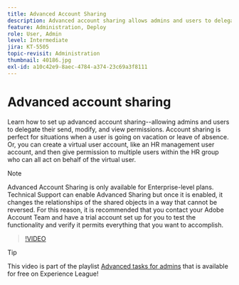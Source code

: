 ```yaml
---
title: Advanced Account Sharing
description: Advanced account sharing allows admins and users to delegate their send, modify, and view permissions
feature: Administration, Deploy
role: User, Admin
level: Intermediate
jira: KT-5505
topic-revisit: Administration
thumbnail: 40186.jpg
exl-id: a10c42e9-8aec-4784-a374-23c69a3f8111
---
```

# Advanced account sharing

Learn how to set up advanced account sharing--allowing admins and users to delegate their send, modify, and view permissions. Account sharing is perfect for situations when a user is going on vacation or leave of absence. Or, you can create a virtual user account, like an HR management user account, and then give permission to multiple users within the HR group who can all act on behalf of the virtual user.

>[!NOTE]
>
>Advanced Account Sharing is only available for Enterprise-level plans. Technical Support can enable Advanced Sharing but once it is enabled, it changes the relationships of the shared objects in a way that cannot be reversed. For this reason, it is recommended that you contact your Adobe Account Team and have a trial account set up for you to test the functionality and verify it permits everything that you want to accomplish.

>[!VIDEO](https://video.tv.adobe.com/v/40186?quality=12&learn=on&hidetitle=true)

>[!TIP]
>
>This video is part of the playlist [Advanced tasks for admins](https://experienceleague.adobe.com/en/playlists/acrobat-sign-perform-advanced-tasks-administrators) that is available for free on Experience League!
